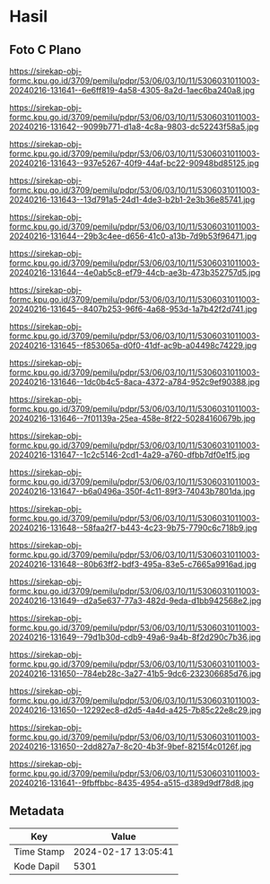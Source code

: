 # Hasil

## Foto C Plano

https://sirekap-obj-formc.kpu.go.id/3709/pemilu/pdpr/53/06/03/10/11/5306031011003-20240216-131641--6e6ff819-4a58-4305-8a2d-1aec6ba240a8.jpg

https://sirekap-obj-formc.kpu.go.id/3709/pemilu/pdpr/53/06/03/10/11/5306031011003-20240216-131642--9099b771-d1a8-4c8a-9803-dc52243f58a5.jpg

https://sirekap-obj-formc.kpu.go.id/3709/pemilu/pdpr/53/06/03/10/11/5306031011003-20240216-131643--937e5267-40f9-44af-bc22-90948bd85125.jpg

https://sirekap-obj-formc.kpu.go.id/3709/pemilu/pdpr/53/06/03/10/11/5306031011003-20240216-131643--13d791a5-24d1-4de3-b2b1-2e3b36e85741.jpg

https://sirekap-obj-formc.kpu.go.id/3709/pemilu/pdpr/53/06/03/10/11/5306031011003-20240216-131644--29b3c4ee-d656-41c0-a13b-7d9b53f96471.jpg

https://sirekap-obj-formc.kpu.go.id/3709/pemilu/pdpr/53/06/03/10/11/5306031011003-20240216-131644--4e0ab5c8-ef79-44cb-ae3b-473b352757d5.jpg

https://sirekap-obj-formc.kpu.go.id/3709/pemilu/pdpr/53/06/03/10/11/5306031011003-20240216-131645--8407b253-96f6-4a68-953d-1a7b42f2d741.jpg

https://sirekap-obj-formc.kpu.go.id/3709/pemilu/pdpr/53/06/03/10/11/5306031011003-20240216-131645--f853065a-d0f0-41df-ac9b-a04498c74229.jpg

https://sirekap-obj-formc.kpu.go.id/3709/pemilu/pdpr/53/06/03/10/11/5306031011003-20240216-131646--1dc0b4c5-8aca-4372-a784-952c9ef90388.jpg

https://sirekap-obj-formc.kpu.go.id/3709/pemilu/pdpr/53/06/03/10/11/5306031011003-20240216-131646--7f01139a-25ea-458e-8f22-50284160679b.jpg

https://sirekap-obj-formc.kpu.go.id/3709/pemilu/pdpr/53/06/03/10/11/5306031011003-20240216-131647--1c2c5146-2cd1-4a29-a760-dfbb7df0e1f5.jpg

https://sirekap-obj-formc.kpu.go.id/3709/pemilu/pdpr/53/06/03/10/11/5306031011003-20240216-131647--b6a0496a-350f-4c11-89f3-74043b7801da.jpg

https://sirekap-obj-formc.kpu.go.id/3709/pemilu/pdpr/53/06/03/10/11/5306031011003-20240216-131648--58faa2f7-b443-4c23-9b75-7790c6c718b9.jpg

https://sirekap-obj-formc.kpu.go.id/3709/pemilu/pdpr/53/06/03/10/11/5306031011003-20240216-131648--80b63ff2-bdf3-495a-83e5-c7665a9916ad.jpg

https://sirekap-obj-formc.kpu.go.id/3709/pemilu/pdpr/53/06/03/10/11/5306031011003-20240216-131649--d2a5e637-77a3-482d-9eda-d1bb942568e2.jpg

https://sirekap-obj-formc.kpu.go.id/3709/pemilu/pdpr/53/06/03/10/11/5306031011003-20240216-131649--79d1b30d-cdb9-49a6-9a4b-8f2d290c7b36.jpg

https://sirekap-obj-formc.kpu.go.id/3709/pemilu/pdpr/53/06/03/10/11/5306031011003-20240216-131650--784eb28c-3a27-41b5-9dc6-232306685d76.jpg

https://sirekap-obj-formc.kpu.go.id/3709/pemilu/pdpr/53/06/03/10/11/5306031011003-20240216-131650--12292ec8-d2d5-4a4d-a425-7b85c22e8c29.jpg

https://sirekap-obj-formc.kpu.go.id/3709/pemilu/pdpr/53/06/03/10/11/5306031011003-20240216-131650--2dd827a7-8c20-4b3f-9bef-8215f4c0126f.jpg

https://sirekap-obj-formc.kpu.go.id/3709/pemilu/pdpr/53/06/03/10/11/5306031011003-20240216-131641--9fbffbbc-8435-4954-a515-d389d9df78d8.jpg


## Metadata

| Key        | Value               |
| ---------- | ------------------- |
| Time Stamp | 2024-02-17 13:05:41 |
| Kode Dapil | 5301                |




